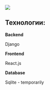 
<img src='https://user-images.githubusercontent.com/58743402/122686888-cb43fa80-d23d-11eb-9db7-35e376e06987.png'></img>

<h2>Технологии:</h2>

<p><b>Backend</b></p>

<p>Django</p>

<p><b>Frontend</b></p>

<p>React.js</p>

<p><b>Database</b></p>

<p>Sqlite - temporarily</p>



